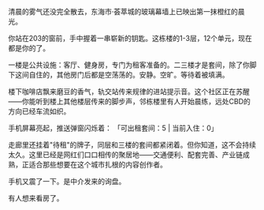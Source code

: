 清晨的雾气还没完全散去，东海市·荟萃城的玻璃幕墙上已映出第一抹橙红的晨光。

你站在203的窗前，手中握着一串崭新的钥匙。这栋楼的1-3层，12个单元，现在都是你的了。

一楼是公共设施：客厅、健身房，专门为租客准备的。二三楼才是套间，除了你脚下这间自住的，其他房门后都是空荡荡的。安静。空旷。等待着被填满。

楼下咖啡店飘来磨豆的香气，轨交站传来规律的进站提示音。这个社区正在苏醒——你能听到楼上其他楼层传来的脚步声，邻栋楼里有人开始晨练，远处CBD的方向已经车流如织。

手机屏幕亮起，推送弹窗闪烁着：
「可出租套间：5 | 当前入住：0」

走廊里还挂着"待租"的牌子，同层和三楼的套间都紧闭着。但你知道，这不会持续太久。这里已经是网红们口口相传的聚居地——交通便利、配套完善、产业链成熟，正适合那些想要在这个城市扎根的内容创作者。

手机又震了一下。是中介发来的询盘。

有人想来看房了。
